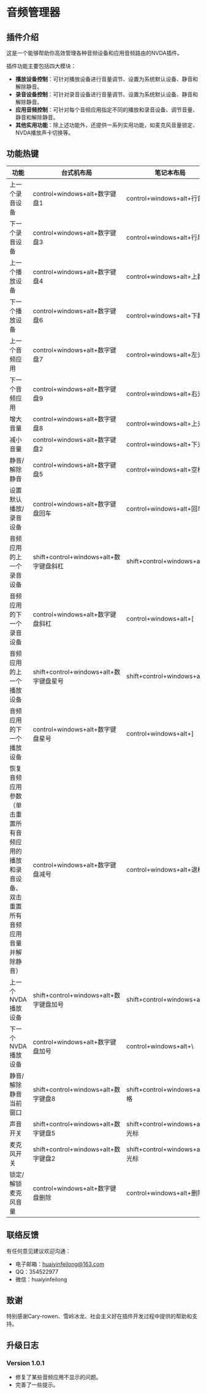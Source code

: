 # 音频管理器

## 插件介绍

这是一个能够帮助你高效管理各种音频设备和应用音频路由的NVDA插件。

插件功能主要包括四大模块：

* **播放设备控制**：可针对播放设备进行音量调节、设置为系统默认设备、静音和解除静音。
* **录音设备控制**：可针对录音设备进行音量调节、设置为系统默认设备、静音和解除静音。
* **应用音频控制**：可针对每个音频应用指定不同的播放和录音设备、调节音量、静音和解除静音。
* **其他实用功能**：除上述功能外，还提供一系列实用功能，如麦克风音量锁定、NVDA播放声卡切换等。

## 功能热键

| 功能 | 台式机布局 | 笔记本布局 |
| --- | --- | --- |
| 上一个录音设备 | control+windows+alt+数字键盘1 | control+windows+alt+行首 |
| 下一个录音设备 | control+windows+alt+数字键盘3 | control+windows+alt+行尾 |
| 上一个播放设备 | control+windows+alt+数字键盘4 | control+windows+alt+上翻页 |
| 下一个播放设备 | control+windows+alt+数字键盘6 | control+windows+alt+下翻页 |
| 上一个音频应用 | control+windows+alt+数字键盘7 | control+windows+alt+左光彪 |
| 下一个音频应用 | control+windows+alt+数字键盘9 | control+windows+alt+右光标 |
| 增大音量 | control+windows+alt+数字键盘8 | control+windows+alt+上光标 |
| 减小音量 | control+windows+alt+数字键盘2 | control+windows+alt+下光标 |
| 静音/解除静音 | control+windows+alt+数字键盘5 | control+windows+alt+空格 |
| 设置默认播放/录音设备 | control+windows+alt+数字键盘回车 | control+windows+alt+回车 |
| 音频应用的上一个录音设备 | shift+control+windows+alt+数字键盘斜杠 | shift+control+windows+alt+[ |
| 音频应用的下一个录音设备 | control+windows+alt+数字键盘斜杠 | control+windows+alt+[ |
| 音频应用的上一个播放设备 | shift+control+windows+alt+数字键盘星号 | shift+control+windows+alt+] |
| 音频应用的下一个播放设备 | control+windows+alt+数字键盘星号 | control+windows+alt+] |
| 恢复音频应用参数（单击重置所有音频应用的播放和录音设备、双击重置所有音频应用音量并解除静音） | control+windows+alt+数字键盘减号 | control+windows+alt+退格 |
| 上一个NVDA播放设备 | shift+control+windows+alt+数字键盘加号 | shift+control+windows+alt+\ |
| 下一个NVDA播放设备 | control+windows+alt+数字键盘加号 | control+windows+alt+\ |
| 静音/解除静音当前窗口 | shift+control+windows+alt+数字键盘8 | shift+control+windows+alt+空格 |
| 声音开关 | shift+control+windows+alt+数字键盘5 | shift+control+windows+alt+上光标 |
| 麦克风开关 | shift+control+windows+alt+数字键盘2 | shift+control+windows+alt+下光标 |
| 锁定/解锁麦克风音量 | control+windows+alt+数字键盘删除 | control+windows+alt+删除 |

## 联络反馈

有任何意见建议欢迎沟通：

* 电子邮箱：huaiyinfeilong@163.com
* QQ：354522977
* 微信：huaiyinfeilong

## 致谢

特别感谢Cary-rowen、雪岭冰龙、社会主义好在插件开发过程中提供的帮助和支持。

## 升级日志

### Version 1.0.1

* 修复了某些音频应用不显示的问题。
* 完善了一些提示。
 